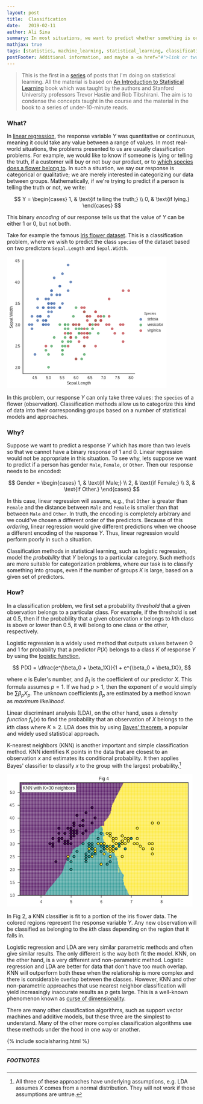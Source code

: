 ```yaml
---
layout: post
title:  Classification
date:   2019-02-11
author: Ali Sina
summary: In most situations, we want to predict whether something is or isn't. Male or female, student or employee. Classification methods are responsible for classifying a given data between such groups.
mathjax: true
tags: [statistics, machine_learning, statistical_learning, classification]
postFooter: Additional information, and maybe a <a href="#">link or two</a>.
---
```


> This is the first in a [series](https://alisiina.github.io/2019/01/28/statistical-learning-series.html) of posts that I'm doing on statistical learning. All the material is based on [An Introduction to Statistical Learning](http://www-bcf.usc.edu/~gareth/ISL/) book which was taught by the authors and Stanford University professors Trevor Hastie and Rob Tibshirani. The aim is to condense the concepts taught in the course and the material in the book to a series of under-10-minute reads.

### What?

In [linear regression](https://alisiina.github.io/2019/02/05/linear-regression.html), the response variable $Y$ was quantitative or continuous, meaning it could take any value between a range of values. In most real-world situations, the problems presented to us are usually classification problems. For example, we would like to know if someone is lying or telling the truth, if a customer will buy or not buy our product, or to [which species does a flower belong to](https://en.wikipedia.org/wiki/Iris_flower_data_set). In such a situation, we say our response is categorical or qualitative; we are merely interested in categorizing our data between groups. Mathematically, if we're trying to predict if a person is telling the truth or not, we write:

$$
Y =
\begin{cases}
1,  & \text{if telling the truth;} \\
0, & \text{if lying.}
\end{cases}
$$

This binary *encoding* of our response tells us that the value of $Y$ can be either $1$ or $0$, but not both.

Take for example the famous [Iris flower dataset](https://en.wikipedia.org/wiki/Iris_flower_data_set). This is a classification problem, where we wish to predict the class `species` of the dataset based on two predictors `Sepal.Length` and `Sepal.Width`.

![fig3](/images/stat-learning-series/fig3.png)

In this problem, our response $Y$ can only take three values: the `species` of a flower (observation). Classification methods allow us to categorize this kind of data into their corresponding groups based on a number of statistical models and approaches.

### Why?

Suppose we want to predict a response $Y$ which has more than two levels so that we cannot have a binary response of $1$ and $0$. Linear regression would not be appropriate in this situation. To see why, lets suppose we want to predict if a person has gender `Male`, `Female`, or `Other`. Then our response needs to be encoded:

$$
Gender =
\begin{cases}
1,  & \text{if Male;} \\
2, & \text{if Female;} \\
3, & \text{if Other.}
\end{cases}
$$

In this case, linear regression will assume, e.g., that `Other` is greater than `Female` and the distance between `Male` and `Female` is smaller than that between `Male` and `Other`. In truth, the encoding is completely arbitrary and we could've chosen a different order of the predictors. Because of this *ordering*, linear regression would give different predictions when we choose a different encoding of the response $Y$. Thus, linear regression would perform poorly in such a situation.

Classification methods in statistical learning, such as logistic regression, model the *probability* that $Y$ belongs to a particular category. Such methods are more suitable for categorization problems, where our task is to classify something into groups, even if the number of groups $K$ is large, based on a given set of predictors.

### How?

In a classification problem, we first set a probability *threshold* that a given observation belongs to a particular class. For example, if the threshold is set at $0.5$, then if the probability that a given observation $x$ belongs to $k$th class is above or lower than $0.5$, it will belong to one class or the other, respectively.

Logistic regression is a widely used method  that outputs values between $0$ and $1$ for probability that a predictor $P(X)$ belongs to a class $K$ of response $Y$ by using the [logistic function](https://en.wikipedia.org/wiki/Logistic_function#In_statistics_and_machine_learning),

$$
P(X) = \dfrac{e^{\beta_0 + \beta_1X}}{1 + e^{\beta_0 + \beta_1X}},
$$

where $e$ is Euler's number, and $\beta_1$ is the coefficient of our predictor $X$. This formula assumes $p=1$. If we had $p>1$, then the exponent of $e$ would simply be $\sum\beta_pX_p$. The unknown coefficients $\beta_p$ are estimated by a method known as *maximum likelihood*.

Linear discriminant analysis (LDA), on the other hand, uses a *density function* $f_k(x)$ to find the probability that an observation of $X$ belongs to the $k$th class where $K \geq 2$. LDA does this by using [Bayes' theorem](https://stats.stackexchange.com/questions/31366/linear-discriminant-analysis-and-bayes-rule-classification), a popular and widely used statistical approach.

K-nearest neighbors (KNN) is another important and simple classification method. KNN identifies K points in the data that are closest to an observation $x$ and estimates its conditional probability. It then applies  Bayes' classifier to classify $x$ to the group with the largest probability.[^1]

[![fig4](/images/stat-learning-series/fig4.png)](https://gist.github.com/alisiina/0ed8f3b02dabc3219fc3c8f86b5fb9ad)

In Fig 2, a KNN classifier is fit to a portion of the iris flower data. The colored regions represent the response variable $Y$. Any new observation will be classified as belonging to the $k$th class depending on the region that it falls in.

Logistic regression and LDA are very similar parametric methods and often give similar results. The only different is the way both fit the model. KNN, on the other hand, is a very different and non-parametric method. Logistic regression and LDA are better for data that don't have too much overlap. KNN will outperform both these when the relationship is more complex and there is considerable overlap between the classes. However, KNN and other non-parametric approaches that use nearest neighbor classification will yield increasingly inaccurate results as $p$ gets large. This is a well-known phenomenon known as [curse of dimensionality](https://towardsdatascience.com/curse-of-dimensionality-2092410f3d27).

There are many other classification algorithms, such as support vector machines and additive models, but these three are the simplest to understand. Many of the other more complex classification algorithms use these methods under the hood in one way or another.

{% include socialsharing.html %}


* * *
##### FOOTNOTES


[^1]: All three of these approaches have underlying assumptions, e.g. LDA assumes $X$ comes from a normal distribution. They will not work if those assumptions are untrue.
